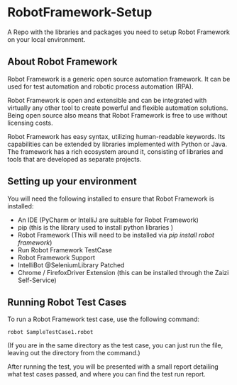# RobotFramework-Setup
A Repo with the libraries and packages you need to setup Robot Framework on your local environment. 

About Robot Framework
- 
Robot Framework is a generic open source automation framework. It can be used for test automation and robotic process automation (RPA).

Robot Framework is open and extensible and can be integrated with virtually any other tool to create powerful and flexible automation solutions. Being open source also means that Robot Framework is free to use without licensing costs.

Robot Framework has easy syntax, utilizing human-readable keywords. Its capabilities can be extended by libraries implemented with Python or Java. The framework has a rich ecosystem around it, consisting of libraries and tools that are developed as separate projects. 
 
 Setting up your environment
 -
You will need the following installed to ensure that Robot Framework is installed:
* An IDE (PyCharm or IntelliJ are suitable for Robot Framework)
* pip (this is the library used to install python libraries ) 
* Robot Framework (This will need to be installed via *pip install robot framework*)
* Run Robot Framework TestCase
* Robot Framework Support
* IntelliBot @SeleniumLibrary Patched
* Chrome / FirefoxDriver Extension (this can be installed through the Zaizi Self-Service)


Running Robot Test Cases
- 
To run a Robot Framework test case, use the following command: 

`robot SampleTestCase1.robot`

(If you are in the same directory as the test case, you can just run the file, leaving out the directory from the command.) 

After running the test, you will be presented with a small report detailing what test cases passed, and where you can find the test run report. 



